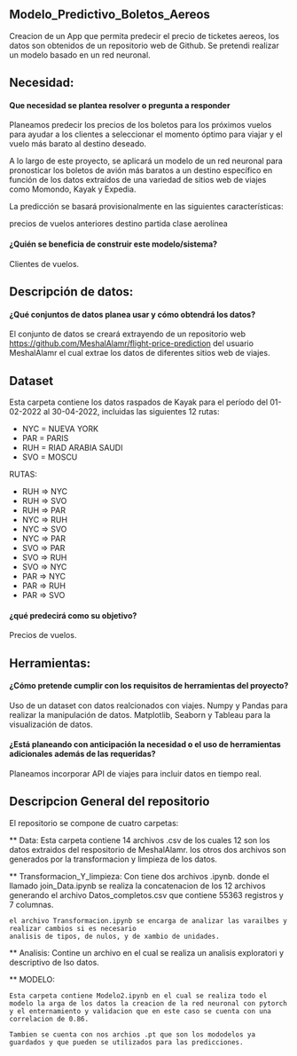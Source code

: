 ## Modelo_Predictivo_Boletos_Aereos
 Creacion de un App que permita predecir el precio de ticketes aereos, los datos son obtenidos de un repositorio web de Github. Se pretendi realizar un modelo basado en un red neuronal.

## Necesidad:
#### Que necesidad se plantea resolver o pregunta a responder 

Planeamos predecir los precios de los boletos para los próximos vuelos para ayudar a los clientes a seleccionar el momento óptimo para viajar y el vuelo más barato al destino deseado.

A lo largo de este proyecto, se aplicará un modelo de un red neuronal para pronosticar los boletos de avión más baratos a un destino específico en función de los datos extraídos de una variedad de sitios web de viajes como Momondo, Kayak y Expedia.

La predicción se basará provisionalmente en las siguientes características:

precios de vuelos anteriores
destino
partida
clase
aerolínea

#### ¿Quién se beneficia de construir este modelo/sistema?
Clientes de vuelos.

## Descripción de datos:
#### ¿Qué conjuntos de datos planea usar y cómo obtendrá los datos?

El conjunto de datos se creará extrayendo de un repositorio web https://github.com/MeshalAlamr/flight-price-prediction del usuario MeshalAlamr el cual extrae los datos de diferentes sitios web de viajes.

## Dataset
Esta carpeta contiene los datos raspados de Kayak para el período del 01-02-2022 al 30-04-2022, incluidas las siguientes 12 rutas:

* NYC = NUEVA YORK
* PAR = PARIS
* RUH = RIAD ARABIA SAUDI
* SVO = MOSCU

RUTAS:

- RUH => NYC
- RUH => SVO
- RUH => PAR
- NYC => RUH
- NYC => SVO
- NYC => PAR
- SVO => PAR
- SVO => RUH
- SVO => NYC
- PAR => NYC
- PAR => RUH
- PAR => SVO 


#### ¿qué predecirá como su objetivo?
Precios de vuelos.

## Herramientas:

#### ¿Cómo pretende cumplir con los requisitos de herramientas del proyecto?
Uso de un dataset con datos realcionados con viajes.
Numpy y Pandas para realizar la manipulación de datos.
Matplotlib, Seaborn y Tableau para la visualización de datos.

#### ¿Está planeando con anticipación la necesidad o el uso de herramientas adicionales además de las requeridas?
Planeamos incorporar API de viajes para incluir datos en tiempo real.


## Descripcion General del repositorio

El repositorio se compone de cuatro carpetas:

** Data:
    Esta carpeta contiene 14 archivos .csv de los cuales 12 son los datos extraidos del respositorio de MeshalAlamr. los otros dos archivos son generados por la transformacion y limpieza de los datos.

** Transformacion_Y_limpieza:
    Con tiene dos archivos .ipynb. donde el llamado join_Data.ipynb se realiza la concatenacion de los 12 archivos generando el archivo Datos_completos.csv que contiene 55363 registros y 7 columnas.

    el archivo Transformacion.ipynb se encarga de analizar las varailbes y realizar cambios si es necesario
    analisis de tipos, de nulos, y de xambio de unidades.

** Analisis: Contine un archivo en el cual se realiza un analisis exploratori y descriptivo de lso datos.

** MODELO:

    Esta carpeta contiene Modelo2.ipynb en el cual se realiza todo el modelo la arga de los datos la creacion de la red neuronal con pytorch y el enternamiento y validacion que en este caso se cuenta con una correlacion de 0.86.

    Tambien se cuenta con nos archios .pt que son los mododelos ya guardados y que pueden se utilizados para las predicciones.
